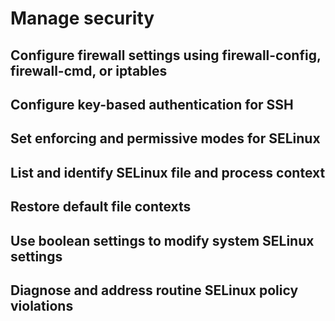 # Manage security

## Configure firewall settings using firewall-config, firewall-cmd, or iptables

## Configure key-based authentication for SSH

## Set enforcing and permissive modes for SELinux

## List and identify SELinux file and process context

## Restore default file contexts

## Use boolean settings to modify system SELinux settings

## Diagnose and address routine SELinux policy violations
